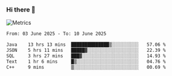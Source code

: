 ### Hi there 👋

![Metrics](https://github.com/radoapx/radoapx/blob/main/github-metrics.svg)

<!--START_SECTION:waka-->

```txt
From: 03 June 2025 - To: 10 June 2025

Java    13 hrs 13 mins  ██████████████▒░░░░░░░░░░   57.06 %
JSON    5 hrs 11 mins   █████▓░░░░░░░░░░░░░░░░░░░   22.39 %
SQL     3 hrs 27 mins   ███▓░░░░░░░░░░░░░░░░░░░░░   14.93 %
Text    1 hr 6 mins     █▒░░░░░░░░░░░░░░░░░░░░░░░   04.76 %
C++     9 mins          ▒░░░░░░░░░░░░░░░░░░░░░░░░   00.69 %
```

<!--END_SECTION:waka-->

<!--
**radoapx/radoapx** is a ✨ _special_ ✨ repository because its `README.md` (this file) appears on your GitHub profile.

Here are some ideas to get you started:

- 🔭 I’m currently working on ...
- 🌱 I’m currently learning ...
- 👯 I’m looking to collaborate on ...
- 🤔 I’m looking for help with ...
- 💬 Ask me about ...
- 📫 How to reach me: ...
- 😄 Pronouns: ...
- ⚡ Fun fact: ...
-->
